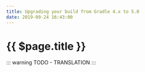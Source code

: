 ```yaml
---
title: Upgrading your build from Gradle 4.x to 5.0
date: 2019-09-24 16:43:00
---
```


# {{ $page.title }}

::: warning
TODO - TRANSLATION
:::
